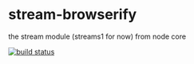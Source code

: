 # stream-browserify

the stream module (streams1 for now) from node core

[![build status](https://secure.travis-ci.org/substack/stream-browserify.png)](http://travis-ci.org/substack/stream-browserify)
